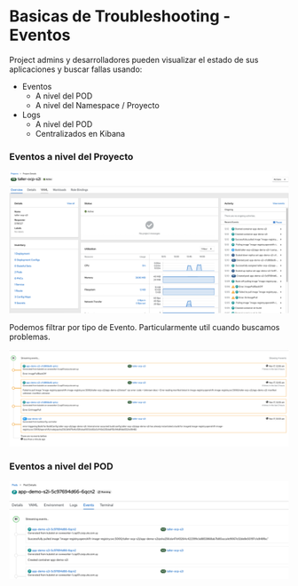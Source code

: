 # Basicas de Troubleshooting - Eventos

Project admins y desarrolladores pueden visualizar el estado de sus aplicaciones y buscar fallas usando:  
* Eventos
    * A nivel del POD
    * A nivel del Namespace / Proyecto
* Logs
    * A nivel del POD
    * Centralizados en Kibana
  

### Eventos a nivel del Proyecto  

![Events Project View](../images/events-project.png)  

Podemos filtrar por tipo de Evento. Particularmente util cuando buscamos problemas.  

![Events filtered](../images/events-filtered.png)  


### Eventos a nivel del POD   

![Events POD's View](../images/events-pod.png)  


